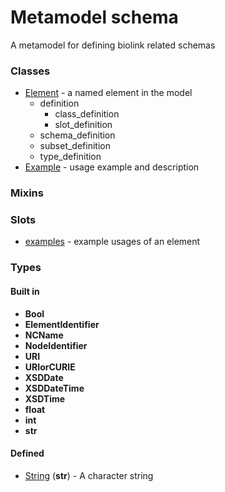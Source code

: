 
# Metamodel schema


A metamodel for defining biolink related schemas


### Classes

 * [Element](Element.md) - a named element in the model
    * definition
       * class_definition
       * slot_definition
    * schema_definition
    * subset_definition
    * type_definition
 * [Example](Example.md) - usage example and description

### Mixins


### Slots

 * [examples](examples.md) - example usages of an element

### Types


#### Built in

 * **Bool**
 * **ElementIdentifier**
 * **NCName**
 * **NodeIdentifier**
 * **URI**
 * **URIorCURIE**
 * **XSDDate**
 * **XSDDateTime**
 * **XSDTime**
 * **float**
 * **int**
 * **str**

#### Defined

 * [String](types/String.md)  (**str**)  - A character string
